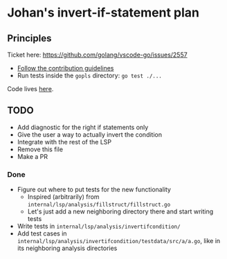 # Johan's invert-if-statement plan

## Principles

Ticket here: <https://github.com/golang/vscode-go/issues/2557>

* [Follow the contribution guidelines](doc/contributing.md)
* Run tests inside the `gopls` directory: `go test ./...`

Code lives [here](internal/lsp/analysis/invertifcondition/invertifcondition.go).

## TODO

* Add diagnostic for the right if statements only
* Give the user a way to actually invert the condition
* Integrate with the rest of the LSP
* Remove this file
* Make a PR

### Done

* Figure out where to put tests for the new functionality
  * Inspired (arbitrarily) from `internal/lsp/analysis/fillstruct/fillstruct.go`
  * Let's just add a new neighboring directory there and start writing tests
* Write tests in `internal/lsp/analysis/invertifcondition/`
* Add test cases in
  `internal/lsp/analysis/invertifcondition/testdata/src/a/a.go`, like in its
  neighboring analysis directories
